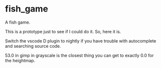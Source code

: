 # fish_game
 A fish game.

This is a prototype just to see if I could do it. So, here it is.

Switch the vscode D plugin to nightly if you have trouble with autocomplete and searching source code.

53.0 in gimp in grayscale is the closest thing you can get to exactly 0.0 for the heightmap.